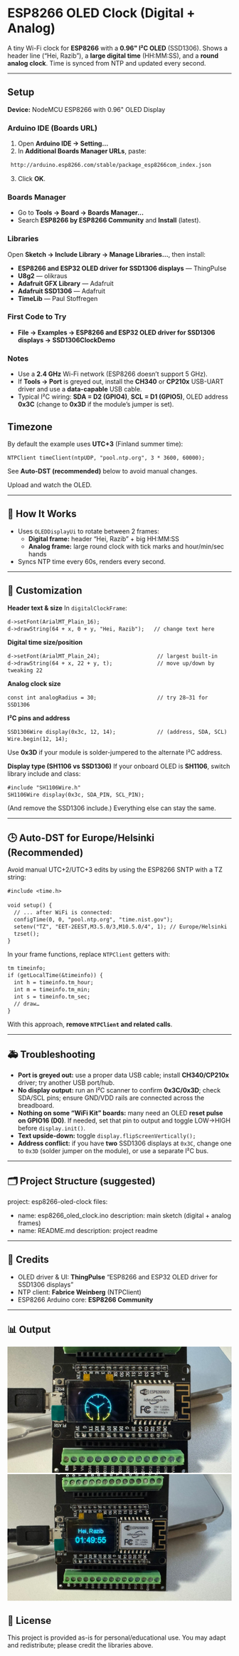 # ESP8266 OLED Clock (Digital + Analog)

A tiny Wi-Fi clock for **ESP8266** with a **0.96" I²C OLED** (SSD1306).
Shows a header line (“Hei, Razib”), a **large digital time** (HH:MM:SS), and a **round analog clock**.
Time is synced from NTP and updated every second.

---
## Setup

**Device:** NodeMCU ESP8266 with 0.96" OLED Display

### Arduino IDE (Boards URL)
1. Open **Arduino IDE → Setting…**
2. In **Additional Boards Manager URLs**, paste:
 ```bash
  http://arduino.esp8266.com/stable/package_esp8266com_index.json
   ```
3. Click **OK**.

### Boards Manager
- Go to **Tools → Board → Boards Manager…**
- Search **ESP8266 by ESP8266 Community** and **Install** (latest).

### Libraries
Open **Sketch → Include Library → Manage Libraries…**, then install:
- **ESP8266 and ESP32 OLED driver for SSD1306 displays** — ThingPulse
- **U8g2** — olikraus
- **Adafruit GFX Library** — Adafruit
- **Adafruit SSD1306** — Adafruit
- **TimeLib** — Paul Stoffregen

### First Code to Try
- **File → Examples → ESP8266 and ESP32 OLED driver for SSD1306 displays → SSD1306ClockDemo**

### Notes
- Use a **2.4 GHz** Wi-Fi network (ESP8266 doesn’t support 5 GHz).
- If **Tools → Port** is greyed out, install the **CH340** or **CP210x** USB-UART driver and use a **data-capable** USB cable.
- Typical I²C wiring: **SDA = D2 (GPIO4)**, **SCL = D1 (GPIO5)**, OLED address **0x3C** (change to **0x3D** if the module’s jumper is set).

## Timezone

By default the example uses **UTC+3** (Finland summer time):

    NTPClient timeClient(ntpUDP, "pool.ntp.org", 3 * 3600, 60000);

See **Auto-DST (recommended)** below to avoid manual changes.

Upload and watch the OLED.

---

## 🧾 How It Works

- Uses `OLEDDisplayUi` to rotate between 2 frames:
  - **Digital frame:** header “Hei, Razib” + big HH:MM:SS
  - **Analog frame:** large round clock with tick marks and hour/min/sec hands
- Syncs NTP time every 60s, renders every second.

---

## 🧩 Customization

**Header text & size**
In `digitalClockFrame`:

    d->setFont(ArialMT_Plain_16);
    d->drawString(64 + x, 0 + y, "Hei, Razib");   // change text here

**Digital time size/position**

    d->setFont(ArialMT_Plain_24);                  // largest built-in
    d->drawString(64 + x, 22 + y, t);              // move up/down by tweaking 22

**Analog clock size**

    const int analogRadius = 30;                   // try 28–31 for SSD1306

**I²C pins and address**

    SSD1306Wire display(0x3c, 12, 14);             // (address, SDA, SCL)
    Wire.begin(12, 14);

Use **0x3D** if your module is solder-jumpered to the alternate I²C address.

**Display type (SH1106 vs SSD1306)**
If your onboard OLED is **SH1106**, switch library include and class:

    #include "SH1106Wire.h"
    SH1106Wire display(0x3c, SDA_PIN, SCL_PIN);

(And remove the SSD1306 include.) Everything else can stay the same.

---

## 🕒 Auto-DST for Europe/Helsinki (Recommended)

Avoid manual UTC+2/UTC+3 edits by using the ESP8266 SNTP with a TZ string:

    #include <time.h>

    void setup() {
      // ... after WiFi is connected:
      configTime(0, 0, "pool.ntp.org", "time.nist.gov");
      setenv("TZ", "EET-2EEST,M3.5.0/3,M10.5.0/4", 1); // Europe/Helsinki
      tzset();
    }

In your frame functions, replace `NTPClient` getters with:

    tm timeinfo;
    if (getLocalTime(&timeinfo)) {
      int h = timeinfo.tm_hour;
      int m = timeinfo.tm_min;
      int s = timeinfo.tm_sec;
      // draw…
    }

With this approach, **remove `NTPClient` and related calls**.

---

## 🚑 Troubleshooting

- **Port is greyed out:** use a proper data USB cable; install **CH340/CP210x** driver; try another USB port/hub.
- **No display output:** run an I²C scanner to confirm **0x3C/0x3D**; check SDA/SCL pins; ensure GND/VDD rails are connected across the breadboard.
- **Nothing on some “WiFi Kit” boards:** many need an OLED **reset pulse on GPIO16 (D0)**. If needed, set that pin to output and toggle LOW→HIGH before `display.init()`.
- **Text upside-down:** toggle `display.flipScreenVertically();`
- **Address conflict:** if you have **two** SSD1306 displays at `0x3C`, change one to `0x3D` (solder jumper on the module), or use a separate I²C bus.

---

## 🗂️ Project Structure (suggested)

project: esp8266-oled-clock
files:
  - name: esp8266_oled_clock.ino
    description: main sketch (digital + analog frames)
  - name: README.md
    description: project readme


---

## 📝 Credits

- OLED driver & UI: **ThingPulse** “ESP8266 and ESP32 OLED driver for SSD1306 displays”
- NTP client: **Fabrice Weinberg** (NTPClient)
- ESP8266 Arduino core: **ESP8266 Community**

---
## 📊 Output
![Project Photo 1](clock.jpeg)
![Project Photo 2](message.jpeg)
## 🪪 License

This project is provided as-is for personal/educational use.
You may adapt and redistribute; please credit the libraries above.
